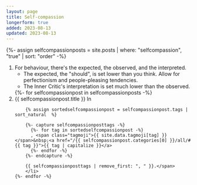 ```yaml
---
layout: page
title: Self-compassion
longerform: true
added: 2023-08-13
updated: 2023-08-13
---
```


{%- assign selfcompassionposts = site.posts | where: "selfcompassion", "true" | sort: "order" -%}

<ol>
	<li>For behaviour, there's the expected, the observed, and the interpreted.
		<ul>
		  	<li>The expected, the "should", is set lower than you think. Allow for perfectionism and people-pleasing tendencies.</li>
		 	<li>The Inner Critic's interpretation is set much lower than the observed.</li>
	 	</ul>
	</li>
	{%- for selfcompassionpost in selfcompassionposts -%}
		<li>
		{{ selfcompassionpost.title }} <span class="tags">In

		{% assign sortedselfcompassionpost = selfcompassionpost.tags | sort_natural  %}

		{%- capture selfcompassionposttags -%}
		  {%- for tag in sortedselfcompassionpost -%}
		  , <span class="tagmoji">{{ site.data.tagmoji[tag] }}</span>&nbsp;<a href="/{{ selfcompassionpost.categories[0] }}/all/#{{ tag }}">{{ tag | capitalize }}</a>
		  {%- endfor -%}
		{%- endcapture -%}

		{{ selfcompassionposttags | remove_first: ", " }}.</span>
		</li>
	{%- endfor -%}
</ol>
